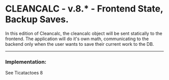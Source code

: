 # CLEANCALC - v.8.* - Frontend State, Backup Saves.

In this edition of Cleancalc, the cleancalc object will be sent statically to the frontend.  The application will do it's own math, communicating to the backend only when the user wants to save their current work to the DB.

___
### Implementation:
See Ticatactoes 8